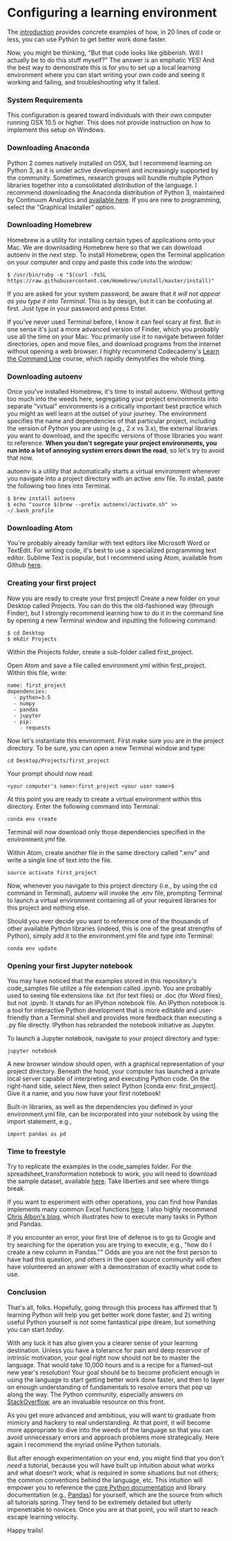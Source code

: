 # Configuring a learning environment
The [introduction](README.md) provides concrete examples of how, in 20 lines of code or less, you can use Python to get better work done faster.

Now, you might be thinking, "But that code looks like gibberish. Will I actually be to do this stuff myself?" The answer is an emphatic YES! And the best way to demonstrate this is for you to set up a local learning environment where you can start writing your own code and seeing it working and failing, and troubleshooting why it failed.

### System Requirements
This configuration is geared toward individuals with their own computer running OSX 10.5 or higher. This does not provide instruction on how to implement this setup on Windows.

### Downloading Anaconda
Python 2 comes natively installed on OSX, but I recommend learning on Python 3, as it is under active development and increasingly supported by the community. Sometimes, research groups will bundle multiple Python libraries together into a consolidated *distribution* of the language. I recommend downloading the Anaconda distribution of Python 3, maintained by Continuum Analytics and [available here](https://www.continuum.io/downloads#osx). If you are new to programming, select the "Graphical Installer" option.

### Downloading Homebrew
Homebrew is a utility for installing certain types of applications onto your Mac. We are downloading Homebrew here so that we can download autoenv in the next step. To install Homebrew, open the Terminal application on your computer and copy and paste this code into the window:

    $ /usr/bin/ruby -e "$(curl -fsSL https://raw.githubusercontent.com/Homebrew/install/master/install)"

If you are asked for your system password, be aware that it *will not appear as you type it into Terminal*. This is by design, but it can be confusing at first. Just type in your password and press Enter.

If you've never used Terminal before, I know it can feel scary at first. But in one sense it's just a more advanced version of Finder, which you probably use all the time on your Mac. You primarily use it to navigate between folder directories, open and move files, and download programs from the internet without opening a web browser. I highly recommend Codecademy's [Learn the Command Line](https://www.codecademy.com/en/courses/learn-the-command-line/lessons/navigation/exercises/your-first-command) course, which rapidly demystifies the whole thing.

### Downloading autoenv
Once you've installed Homebrew, it's time to install autoenv. Without getting too much into the weeds here, segregating your project environments into separate "virtual" environments is a critically important best practice which you might as well learn at the outset of your journey. The environment specifies the name and dependencies of that particular project, including the version of Python you are using (e.g., 2.x vs 3.x), the external libraries you want to download, and the specific versions of those libraries you want to reference. **When you don't segregate your project environments, you run into a lot of annoying system errors down the road**, so let's try to avoid that now.

autoenv is a utility that automatically starts a virtual environment whenever you navigate into a project directory with an active .env file. To install, paste the following two lines into Terminal.

    $ brew install autoenv
    $ echo "source $(brew --prefix autoenv)/activate.sh" >> ~/.bash_profile

### Downloading Atom
You're probably already familiar with text editors like Microsoft Word or TextEdit. For writing code, it's best to use a specialized programming text editor. Sublime Text is popular, but I recommend using Atom, available from Github [here](https://atom.io/).

### Creating your first project
Now you are ready to create your first project! Create a new folder on your Desktop called Projects. You can  do this the old-fashioned way (through Finder), but I strongly recommend learning how to do it in the command line by opening a new Terminal window and inputting the following command:

    $ cd Desktop
    $ mkdir Projects
Within the Projects folder, create a sub-folder called first_project.


Open Atom and save a file called environment.yml within first_project. Within this file, write:

    name: first_project
    dependencies:
      - python=3.5
      - numpy
      - pandas
      - jupyter
      - pip:
        - requests

Now let's instantiate this environment. First make sure you are in the project directory. To be sure, you can open a new Terminal window and type:

    cd Desktop/Projects/first_project
 Your prompt should now read:

    <your computer's name>:first_project <your user name>$

At this point you are ready to create a virtual environment within this directory. Enter the following command into Terminal:

    conda env create

Terminal will now download only those dependencies specified in the environment.yml file.

Within Atom, create another file in the same directory called ".env" and write a single line of text into the file.  

    source activate first_project

Now, whenever you navigate to this project directory (i.e., by using the cd command in Terminal), autoenv will invoke the .env file, prompting Terminal to launch a virtual environment containing all of your required libraries for this project and nothing else.

Should you ever decide you want to reference one of the thousands of other available Python libraries (indeed, this is one of the great strengths of Python), simply add it to the environment.yml file and type into Terminal:

    conda env update

### Opening your first Jupyter notebook
You may have noticed that the examples stored in this repository's code_samples file utilize a file extension called .ipynb. You are probably used to seeing file extensions like .txt (for text files) or .doc (for Word files), but not .ipynb. It stands for an IPython notebook file. An IPython notebook is a tool for interactive Python development that is more editable and user-friendly than a Terminal shell and provides more feedback than executing a .py file directly. IPython has rebranded the notebook initiative as Jupyter.

To launch a Jupyter notebook, navigate to your project directory and type:

    jupyter notebook

A new browser window should open, with a graphical representation of your project directory. Beneath the hood, your computer has launched a private local server capable of interpreting and executing Python code. On the right-hand side, select New, then select Python [conda env: first_project]. Give it a name, and you now have your first notebook!

Built-in libraries, as well as the dependencies you defined in your environment.yml file, can be incorporated into your notebook by using the import statement, e.g.,

    import pandas as pd

### Time to freestyle
 Try to replicate the examples in the code_samples folder. For the spreadsheet_transformation notebook to work, you  will need to download the sample dataset, available [here](https://github.com/ptiger10/better-work-done-faster/blob/master/resources/sample_data.csv). Take liberties and see where things break.

If you want to experiment with other operations, you can find how Pandas implements many common Excel functions [here](http://davefort.org/shortcut_directory.html). I also highly recommend [Chris Albon's blog](http://chrisalbon.com/), which illustrates how to execute many tasks in Python and Pandas.

If you encounter an error, your first line of defense is to go to Google and try searching for the operation you are trying to execute, e.g., "how do I create a new column in Pandas."" Odds are you are not the first person to have had this question, and others in the open source community will often have volunteered an answer with a demonstration of exactly what code to use.

### Conclusion

That's all, folks. Hopefully, going through this process has affirmed that 1) learning Python will help you get better work done faster, and 2) writing useful Python yourself is not some fantastical pipe dream, but something you can start *today*.

With any luck it has also given you a clearer sense of your learning destination. Unless you have a tolerance for pain and deep reservoir of intrinsic motivation, your goal right now should *not* be to master the language. That would take 10,000 hours and is a recipe for a flamed-out new year's resolution! Your goal should be to become proficient enough in using the language to start getting better work done faster, and then to layer on enough understanding of fundamentals to resolve errors that pop up along the way. The Python community, especially answers on [StackOverflow](www.stackoverflow.com), are an invaluable resource on this front.

As you get more advanced and ambitious, you will want to graduate from mimicry and hackery to real understanding. At that point, it will become more appropriate to dive into the weeds of the language so that you can avoid unnecessary errors and approach problems more strategically. Here again I recommend the myriad online Python tutorials.

But after enough experimentation on your end, you might find that you don't *need* a tutorial, because you will have built up intuition about what works and what doesn't work; what is required in some situations but not others; the common conventions behind the language, etc. This intuition will empower you to reference the [core Python documentation](https://docs.python.org/3/) and library documentation (e.g., [Pandas](http://pandas.pydata.org/pandas-docs/stable/)) for yourself, which are the source from which all tutorials spring. They tend to be extremely detailed but utterly impenetrable to novices. Once you are at that point, you will start to reach escape learning velocity.

Happy trails!
